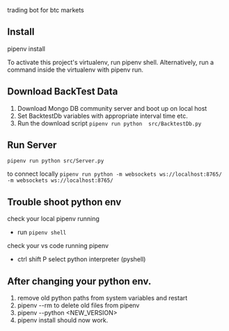 trading bot for btc markets

## Install
pipenv install

To activate this project's virtualenv, run pipenv shell.
Alternatively, run a command inside the virtualenv with pipenv run.

## Download BackTest Data
1. Download Mongo DB community server and boot up on local host
2. Set BacktestDb variables with appropriate interval time etc.
3. Run the download script
`pipenv run python  src/BacktestDb.py`

## Run Server
`pipenv run python src/Server.py`

to connect locally
`pipenv run python -m websockets ws://localhost:8765/ -m websockets ws://localhost:8765/`

## Trouble shoot python env
check your local pipenv running
- run `pipenv shell`

check your vs code running pipenv
- ctrl shift P select python interpreter (pyshell)

## After changing your python env.
1. remove old python paths from system variables and restart
2. pipenv --rm to delete old files from pipenv
3. pipenv --python <NEW_VERSION>
4. pipenv install should now work.